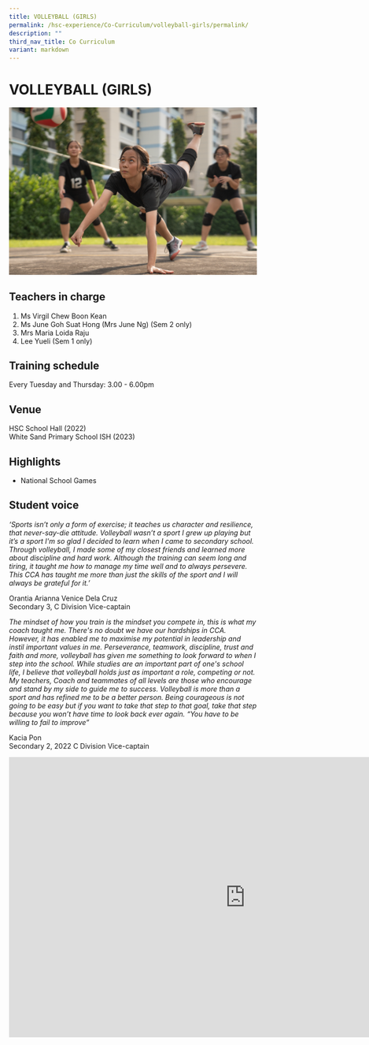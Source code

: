 ```yaml
---
title: VOLLEYBALL (GIRLS)
permalink: /hsc-experience/Co-Curriculum/volleyball-girls/permalink/
description: ""
third_nav_title: Co Curriculum
variant: markdown
---
```

VOLLEYBALL (GIRLS)
==================

![](/images/CCA/cca%20volleyball%20tab%201%20(2).png)

Teachers in charge
------------------

1.  Ms Virgil Chew Boon Kean
2.  Ms June Goh Suat Hong (Mrs June Ng) (Sem 2 only)
3.  Mrs Maria Loida Raju
4.  Lee Yueli (Sem 1 only)

Training schedule
-----------------

Every Tuesday and Thursday: 3.00 - 6.00pm

Venue
-----

HSC School Hall (2022)  
White Sand Primary School ISH (2023)

Highlights
----------

*   National School Games

Student voice
-------------

_‘Sports isn’t only a form of exercise; it teaches us character and resilience, that never-say-die attitude. Volleyball wasn’t a sport I grew up playing but it’s a sport I'm so glad I decided to learn when I came to secondary school. Through volleyball, I made some of my closest friends and learned more about discipline and hard work. Although the training can seem long and tiring, it taught me how to manage my time well and to always persevere. This CCA has taught me more than just the skills of the sport and I will always be grateful for it.’_  
  
Orantia Arianna Venice Dela Cruz  
Secondary 3, C Division Vice-captain  
  
_The mindset of how you train is the mindset you compete in, this is what my coach taught me. There's no doubt we have our hardships in CCA. However, it has enabled me to maximise my potential in leadership and instil important values in me. Perseverance, teamwork, discipline, trust and faith and more, volleyball has given me something to look forward to when I step into the school. While studies are an important part of one's school life, I believe that volleyball holds just as important a role, competing or not. My teachers, Coach and teammates of all levels are those who encourage and stand by my side to guide me to success. Volleyball is more than a sport and has refined me to be a better person. Being courageous is not going to be easy but if you want to take that step to that goal, take that step because you won’t have time to look back ever again. “You have to be willing to fail to improve”_  
  
Kacia Pon  
Secondary 2, 2022 C Division Vice-captain

<iframe allowfullscreen="true" height="569" width="960" frameborder="0" src="https://docs.google.com/presentation/d/e/2PACX-1vRbO_grAif99y9hppTdiTguaMknjMlBcntOfYrMdIpyitncj8A8V82ZSO-jPqiz5Lxg6J9xVriZquot/embed?start=false&amp;loop=false&amp;delayms=3000"></iframe>